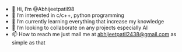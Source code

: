 - 👋 Hi, I’m @Abhijeetpatil98
- 👀 I’m interested in c/c++, python programming
- 🌱 I’m currently learning everything that increase my knowledge
- 💞️ I’m looking to collaborate on any projects especially AI
- 📫 How to reach me just mail me at abhijeetpatil2438@gmail.com as simple as that

<!---
Abhijeetpatil98/Abhijeetpatil98 is a ✨ special ✨ repository because its `README.md` (this file) appears on your GitHub profile.
You can click the Preview link to take a look at your changes.
--->
